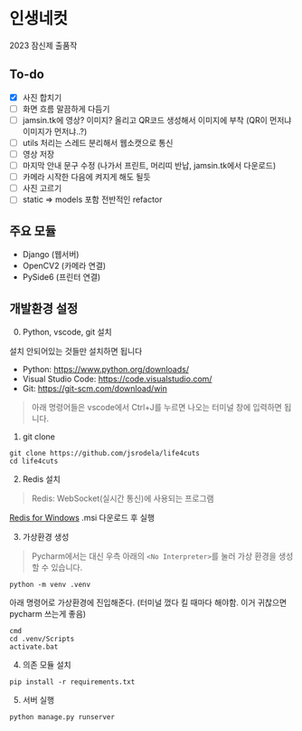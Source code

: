 # 인생네컷
2023 잠신제 출품작

## To-do
- [X] 사진 합치기
- [ ] 화면 흐름 말끔하게 다듬기
- [ ] jamsin.tk에 영상? 이미지? 올리고 QR코드 생성해서 이미지에 부착 (QR이 먼저냐 이미지가 먼저냐..?)
- [ ] utils 처리는 스레드 분리해서 웹소캣으로 통신
- [ ] 영상 저장
- [ ] 마지막 안내 문구 수정 (나가서 프린트, 머리띠 반납, jamsin.tk에서 다운로드)
- [ ] 카메라 시작한 다음에 켜지게 해도 될듯
- [ ] 사진 고르기
- [ ] static => models 포함 전반적인 refactor

## 주요 모듈
- Django (웹서버)
- OpenCV2 (카메라 연결)
- PySide6 (프린터 연결)

## 개발환경 설정

0. Python, vscode, git 설치

설치 안되어있는 것들만 설치하면 됩니다
* Python: https://www.python.org/downloads/
* Visual Studio Code: https://code.visualstudio.com/
* Git: https://git-scm.com/download/win

> 아래 명령어들은 vscode에서 Ctrl+J를 누르면 나오는 터미널 창에 입력하면 됩니다.

1. git clone
```commandline
git clone https://github.com/jsrodela/life4cuts
cd life4cuts
```

2. Redis 설치
> Redis: WebSocket(실시간 통신)에 사용되는 프로그램

[Redis for Windows](https://github.com/tporadowski/redis/releases) .msi 다운로드 후 실행

3. 가상환경 생성
> Pycharm에서는 대신 우측 아래의 `<No Interpreter>`를 눌러 가상 환경을 생성할 수 있습니다.
```commandline
python -m venv .venv
```

아래 명령어로 가상환경에 진입해준다. (터미널 껐다 킬 때마다 해야함. 이거 귀찮으면 pycharm 쓰는게 좋음)
```commandline
cmd
cd .venv/Scripts
activate.bat
```

4. 의존 모듈 설치
```commandline
pip install -r requirements.txt
```

5. 서버 실행
```commandline
python manage.py runserver
```
